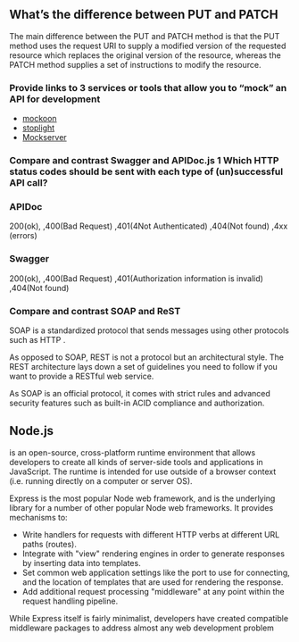  
## What’s the difference between PUT and PATCH

The main difference between the PUT and PATCH method is that the PUT method uses the request URI to supply a modified version of the requested resource which replaces the original version of the resource, whereas the PATCH method supplies a set of instructions to modify the resource.


### Provide links to 3 services or tools that allow you to “mock” an API for development
- [mockoon](https://mockoon.com/)
- [stoplight](https://stoplight.io/mocking/)
- [ Mockserver](https://www.npmjs.com/package/mockserver)
 
 
 ### Compare and contrast Swagger and APIDoc.js 1 Which HTTP status codes should be sent with each type of (un)successful API call?

 ### APIDoc
200(ok),
,400(Bad Request)
,401(4Not Authenticated)
,404(Not found)
,4xx (errors)

### Swagger
200(ok),
,400(Bad Request)
,401(Authorization information is invalid)
,404(Not found)


### Compare and contrast SOAP and ReST
SOAP is a standardized protocol that sends messages using other protocols such as HTTP .

As opposed to SOAP, REST is not a protocol but an architectural style. The REST architecture lays down a set of guidelines you need to follow if you want to provide a RESTful web service.

As SOAP is an official protocol, it comes with strict rules and advanced security features such as built-in ACID compliance and authorization.


 ## Node.js 
 is an open-source, cross-platform runtime environment that allows developers to create all kinds of server-side tools and applications in JavaScript. The runtime is intended for use outside of a browser context (i.e. running directly on a computer or server OS).


 Express is the most popular Node web framework, and is the underlying library for a number of other popular Node web frameworks. It provides mechanisms to:

- Write handlers for requests with different HTTP verbs at different URL paths (routes).
- Integrate with "view" rendering engines in order to generate responses by inserting data into templates.
- Set common web application settings like the port to use for connecting, and the location of templates that are used for rendering the response.
- Add additional request processing "middleware" at any point within the request handling pipeline.

While Express itself is fairly minimalist, developers have created compatible middleware packages to address almost any web development problem